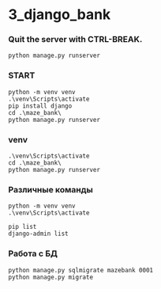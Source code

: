 # 3_django_bank

### Quit the server with CTRL-BREAK.

    python manage.py runserver

### START
    python -m venv venv
    .\venv\Scripts\activate
    pip install django
    cd .\maze_bank\
    python manage.py runserver

### venv
    .\venv\Scripts\activate
    cd .\maze_bank\
    python manage.py runserver

### Различные команды
    python -m venv venv
    .\venv\Scripts\activate
    
    pip list
    django-admin list

### Работа с БД
    python manage.py sqlmigrate mazebank 0001
    python manage.py migrate
